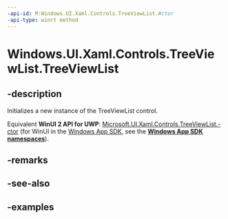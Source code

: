 ```yaml
---
-api-id: M:Windows.UI.Xaml.Controls.TreeViewList.#ctor
-api-type: winrt method
---
```


<!-- Method syntax.
public TreeViewList.TreeViewList()
-->

# Windows.UI.Xaml.Controls.TreeViewList.TreeViewList

## -description

Initializes a new instance of the TreeViewList control.

Equivalent **WinUI 2 API for UWP**: [Microsoft.UI.Xaml.Controls.TreeViewList.-ctor](/windows/winui/api/microsoft.ui.xaml.controls.treeviewlist.-ctor) (for WinUI in the [Windows App SDK](/windows/apps/windows-app-sdk/), see the **[Windows App SDK namespaces](/windows/windows-app-sdk/api/winrt/)**).

## -remarks

## -see-also

## -examples

